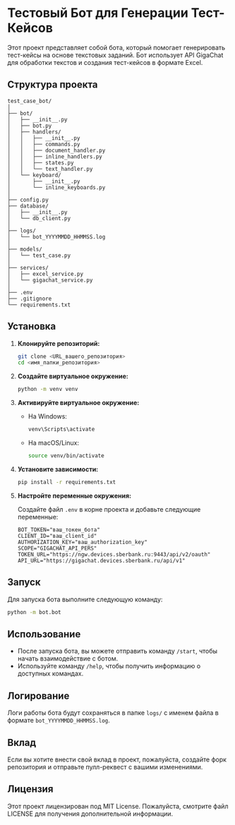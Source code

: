 # Тестовый Бот для Генерации Тест-Кейсов

Этот проект представляет собой бота, который помогает генерировать тест-кейсы на основе текстовых заданий. Бот использует API GigaChat для обработки текстов и создания тест-кейсов в формате Excel.

## Структура проекта

```
test_case_bot/
│
├── bot/
│   ├── __init__.py
│   ├── bot.py
│   ├── handlers/
│   │   ├── __init__.py
│   │   ├── commands.py
│   │   ├── document_handler.py
│   │   ├── inline_handlers.py
│   │   ├── states.py
│   │   └── text_handler.py
│   └── keyboard/
│       ├── __init__.py
│       └── inline_keyboards.py
│
├── config.py
├── database/
│   ├── __init__.py
│   └── db_client.py
│
├── logs/
│   └── bot_YYYYMMDD_HHMMSS.log
│
├── models/
│   └── test_case.py
│
├── services/
│   ├── excel_service.py
│   └── gigachat_service.py
│
├── .env
├── .gitignore
└── requirements.txt
```

## Установка

1. **Клонируйте репозиторий:**

   ```bash
   git clone <URL_вашего_репозитория>
   cd <имя_папки_репозитория>
   ```

2. **Создайте виртуальное окружение:**

   ```bash
   python -m venv venv
   ```

3. **Активируйте виртуальное окружение:**

   - На Windows:
     ```bash
     venv\Scripts\activate
     ```
   - На macOS/Linux:
     ```bash
     source venv/bin/activate
     ```

4. **Установите зависимости:**

   ```bash
   pip install -r requirements.txt
   ```

5. **Настройте переменные окружения:**

   Создайте файл `.env` в корне проекта и добавьте следующие переменные:

   ```plaintext
   BOT_TOKEN="ваш_токен_бота"
   CLIENT_ID="ваш_client_id"
   AUTHORIZATION_KEY="ваш_authorization_key"
   SCOPE="GIGACHAT_API_PERS"
   TOKEN_URL="https://ngw.devices.sberbank.ru:9443/api/v2/oauth"
   API_URL="https://gigachat.devices.sberbank.ru/api/v1"
   ```

## Запуск

Для запуска бота выполните следующую команду:

```bash
python -m bot.bot
```

## Использование

- После запуска бота, вы можете отправить команду `/start`, чтобы начать взаимодействие с ботом.
- Используйте команду `/help`, чтобы получить информацию о доступных командах.

## Логирование

Логи работы бота будут сохраняться в папке `logs/` с именем файла в формате `bot_YYYYMMDD_HHMMSS.log`.

## Вклад

Если вы хотите внести свой вклад в проект, пожалуйста, создайте форк репозитория и отправьте пулл-реквест с вашими изменениями.

## Лицензия

Этот проект лицензирован под MIT License. Пожалуйста, смотрите файл LICENSE для получения дополнительной информации.